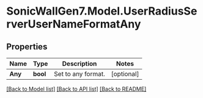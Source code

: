 # SonicWallGen7.Model.UserRadiusServerUserNameFormatAny

## Properties

Name | Type | Description | Notes
------------ | ------------- | ------------- | -------------
**Any** | **bool** | Set to any format. | [optional] 

[[Back to Model list]](../README.md#documentation-for-models) [[Back to API list]](../README.md#documentation-for-api-endpoints) [[Back to README]](../README.md)

